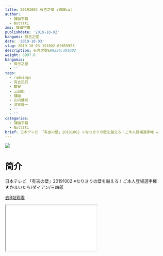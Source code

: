 ```yaml
---
title: 20191002 有吉之壁 ★镰鼬cut
author:
  - 镰鼬字幕
  - Notttti
zmz: 镰鼬字幕
publishdate: '2019-10-02'
bangumi: 有吉之壁
date: '2019-10-03'
slug: 2019-10-03-191002-69855923
description: 有吉之壁&#8226;191002
weight: 8997.0
bangumis:
  - 有吉之壁
  - ''
tags:
  - radwimps
  - 有吉弘行
  - 戴安
  - 三四郎
  - 镰鼬
  - 山内健司
  - 滨家隆一
  - ''
  - ''
categories:
  - 镰鼬字幕
  - Notttti
brief: 日本テレビ 「有吉の壁」20191002 ※なりきりの壁を越えろ！ご本人登場選手権 ★かまいたち/ダイアン/三四郎
---
```

![](https://raw.githubusercontent.com/tcgriffith/owaraisite/master/static/tmpimg/267a7769c633a394af4684f41fcc565d7ebb8bf4.jpg.480.jpg)
# 简介  
日本テレビ
「有吉の壁」20191002
※なりきりの壁を越えろ！ご本人登場選手権
★かまいたち/ダイアン/三四郎  

[去B站观看](https://www.bilibili.com/video/av69855923/)
<div class ="resp-container"><iframe class="testiframe" src="//player.bilibili.com/player.html?aid=69855923"", scrolling="no", allowfullscreen="true" > </iframe></div> 
